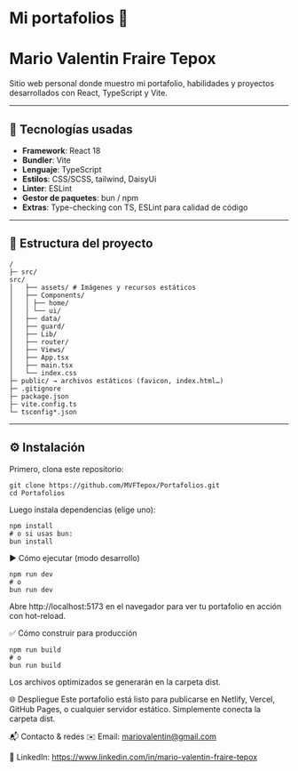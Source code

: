 # Mi portafolios 🎨
# Mario Valentin Fraire Tepox
Sitio web personal donde muestro mi portafolio, habilidades y proyectos desarrollados con React, TypeScript y Vite.

---

## 🧱 Tecnologías usadas

- **Framework**: React 18
- **Bundler**: Vite
- **Lenguaje**: TypeScript
- **Estilos**: CSS/SCSS, tailwind, DaisyUi
- **Linter**: ESLint
- **Gestor de paquetes**: bun / npm 
- **Extras**: Type-checking con TS, ESLint para calidad de código

---

## 📂 Estructura del proyecto

    /
    ├─ src/ 
    src/
    │   ├── assets/ # Imágenes y recursos estáticos
    │   ├── Components/ 
    │   │ ├── home/
    │   │ └── ui/ 
    │   ├── data/ 
    │   ├── guard/ 
    │   ├── Lib/ 
    │   ├── router/ 
    │   ├── Views/ 
    │   ├── App.tsx 
    │   ├── main.tsx
    │   └── index.css
    ├─ public/ → archivos estáticos (favicon, index.html…)
    ├─ .gitignore
    ├─ package.json
    ├─ vite.config.ts
    └─ tsconfig*.json

---

## ⚙️ Instalación

Primero, clona este repositorio:

    git clone https://github.com/MVFTepox/Portafolios.git
    cd Portafolios
    
Luego instala dependencias (elige uno):

    npm install
    # o si usas bun:
    bun install
    
▶️ Cómo ejecutar (modo desarrollo)

    npm run dev
    # o
    bun run dev
Abre http://localhost:5173 en el navegador para ver tu portafolio en acción con hot-reload.

✅ Cómo construir para producción

    npm run build
    # o
    bun run build
    
Los archivos optimizados se generarán en la carpeta dist.

🌐 Despliegue
Este portafolio está listo para publicarse en Netlify, Vercel, GitHub Pages, o cualquier servidor estático. Simplemente conecta la carpeta dist.

📬 Contacto & redes
✉️ Email: mariovalentin@gmail.com   

💼 LinkedIn: https://www.linkedin.com/in/mario-valentin-fraire-tepox







